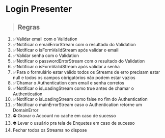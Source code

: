 # Login Presenter

> ## Regras
1. ✅Validar email com o Validation
2. ✅Notificar o emailErrorStream com o resultado do Validation
3. ✅Notificar o isFormValidStream após validar o email
4. ✅Validar senha com o Validation
5. ✅Notificar o passwordErrorStream com o resultado do Validation
6. ✅Notificar o isFormValidStream após validar a senha
7. ✅Para o formulário estar válido todos os Streams de erro precisam estar null e todos os campos obrigatórios não podem estar vazios
8. ✅Chamar o Authentication com email e senha corretos
9. ✅Notificar o isLoadingStream como true antes de chamar o Authentication
10. ✅Notificar o isLoadingStream como false no fim do Authentication
11. ✅Notificar o mainErrorStream caso o Authentication retorne um DomainError
12. ⛔️ Gravar o Account no cache em caso de sucesso
13. ⛔️ Levar o usuário pra tela de Enquetes em caso de sucesso
14. Fechar todos os Streams no dispose